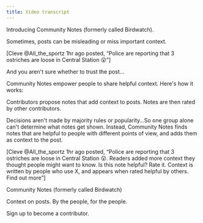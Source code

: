 ```yaml
---
title: Video transcript
---
```


Introducing Community Notes (formerly called Birdwatch).

Sometimes, posts can be misleading or miss important context.

[Cleve @All_the_sportz 1hr ago posted, “Police are reporting that 3 ostriches are loose in Central Station 😲”]

And you aren't sure whether to trust the post…

Community Notes empower people to share helpful context. Here's how it works:

Contributors propose notes that add context to posts. Notes are then rated by other contributors.

Decisions aren't made by majority rules or popularity…So one group alone can't determine what notes get shown. Instead, Community Notes finds notes that are helpful to people with different points of view, and adds them as context to the post.

[Cleve @All_the_sportz 1hr ago posted, “Police are reporting that 3 ostriches are loose in Central Station 😲. Readers added more context they thought people might want to know. Is this note helpful? Rate it. Context is written by people who use X, and appears when rated helpful by others. Find out more”]

Community Notes (formerly called Birdwatch)

Context on posts. By the people, for the people.

Sign up to become a contributor.
